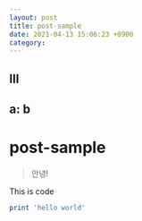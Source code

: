 ```yaml
---
layout: post
title: post-sample
date: 2021-04-13 15:06:23 +0900
category:
---
```

lll
---
a: b
---
# post-sample
> 안녕!

This is code
```ruby
print 'hello world'
```

